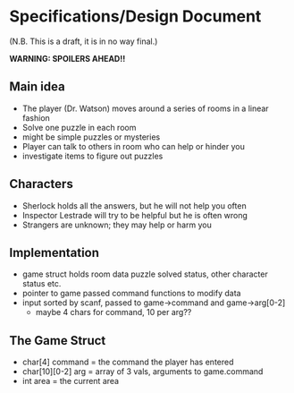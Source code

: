 Specifications/Design Document
==============================
(N.B. This is a draft, it is in no way final.)

**WARNING: SPOILERS AHEAD!!**

Main idea
---------
* The player (Dr. Watson) moves around a series of rooms in a linear fashion
* Solve one puzzle in each room
* might be simple puzzles or mysteries
* Player can talk to others in room who can help or hinder you
* investigate items to figure out puzzles

Characters
----------
* Sherlock holds all the answers, but he will not help you often
* Inspector Lestrade will try to be helpful but he is often wrong
* Strangers are unknown; they may help or harm you

Implementation
--------------
* game struct holds room data puzzle solved status, other character status etc.
* pointer to game passed command functions to modify data
* input sorted by scanf, passed to game->command and game->arg[0-2]
	* maybe 4 chars for command, 10 per arg??

The Game Struct
---------------
* char[4] command = the command the player has entered
* char[10][0-2] arg = array of 3 vals, arguments to game.command
* int area = the current area


